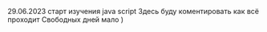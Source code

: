 
29.06.2023 старт изучения java script
Здесь буду коментировать как всё проходит
Свободных дней мало )
